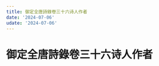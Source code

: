 ```yaml
---
title: 御定全唐詩錄卷三十六诗人作者
date: '2024-07-06'
udate: '2024-07-06'
---
```

# 御定全唐詩錄卷三十六诗人作者

<AuthorPage :authorMap="authorMap" :chapternum="36" />

<script setup>
const chapter = '卷三十六';
import authorMap from '/data/qtsl/卷三十六/author.json'
</script>
